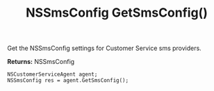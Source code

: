 ﻿---
uid: crmscript_ref_NSCustomerServiceAgent_GetSmsConfig
title: NSSmsConfig GetSmsConfig()
intellisense: NSCustomerServiceAgent.GetSmsConfig
keywords: NSCustomerServiceAgent, GetSmsConfig
so.topic: reference
---

Get the NSSmsConfig settings for Customer Service sms providers.


**Returns:** NSSmsConfig

```crmscript
NSCustomerServiceAgent agent;
NSSmsConfig res = agent.GetSmsConfig();
```

